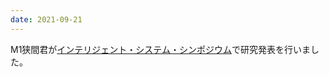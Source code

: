 ```yaml
---
date: 2021-09-21
---
```

M1狭間君が[インテリジェント・システム・シンポジウム](https://sites.google.com/view/fan2021online)で研究発表を行いました。 
